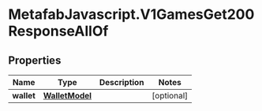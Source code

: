 # MetafabJavascript.V1GamesGet200ResponseAllOf

## Properties

Name | Type | Description | Notes
------------ | ------------- | ------------- | -------------
**wallet** | [**WalletModel**](WalletModel.md) |  | [optional] 


